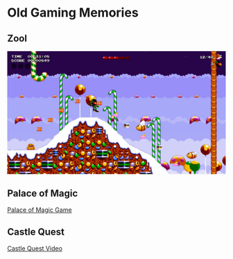 # Old Gaming Memories

## Zool

![Zool](imgs/zool.jpg)

## Palace of Magic

[Palace of Magic Game](http://bbcmicro.co.uk//jsbeeb/play.php?autoboot&disc=http://bbcmicro.co.uk//gameimg/discs/443/Disc025-PalaceOfMagic.ssd&KEY.P=COPY&noseek)

## Castle Quest

[Castle Quest Video](https://www.youtube.com/watch?v=feBxEVvpl-U)



